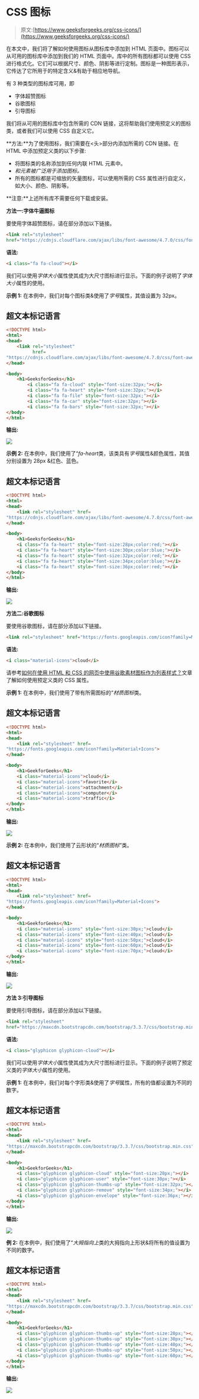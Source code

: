 # CSS 图标

> 原文:[https://www.geeksforgeeks.org/css-icons/](https://www.geeksforgeeks.org/css-icons/)

在本文中，我们将了解如何使用图标从图标库中添加到 HTML 页面中。图标可以从可用的图标库中添加到我们的 HTML 页面中。库中的所有图标都可以使用 CSS 进行格式化。它们可以根据尺寸、颜色、阴影等进行定制。图标是一种图形表示，它传达了它所用于的特定含义&有助于相应地导航。

有 3 种类型的图标库可用，即

*   字体超赞图标
*   谷歌图标
*   引导图标

我们将从可用的图标库中包含所需的 CDN 链接，这将帮助我们使用预定义的图标类，或者我们可以使用 CSS 自定义它。

**方法:**为了使用图标，我们需要在<头>部分内添加所需的 CDN 链接。在 HTML 中添加预定义类的以下步骤:

*   将图标类的名称添加到任何内联 HTML 元素中。
*   *和元素被广泛用于添加图标。*
*   所有的图标都是可缩放的矢量图标，可以使用所需的 CSS 属性进行自定义，如大小、颜色、阴影等。

**注意:**上述所有库不需要任何下载或安装。

**方法一:字体牛逼图标**

要使用字体超赞图标，请在部分添加以下链接。

```html
<link rel="stylesheet"  
href="https://cdnjs.cloudflare.com/ajax/libs/font-awesome/4.7.0/css/font-awesome.min.css">
```

**语法:**

```html
<i class="fa fa-cloud"></i>
```

我们可以使用*字体大小*属性使其成为大尺寸图标进行显示。下面的例子说明了*字体大小*属性的使用。

**示例 1:** 在本例中，我们对每个图标类&使用了*字号*属性，其值设置为 32px。

## 超文本标记语言

```html
<!DOCTYPE html>
<html>
<head>
    <link rel="stylesheet"
          href=
"https://cdnjs.cloudflare.com/ajax/libs/font-awesome/4.7.0/css/font-awesome.min.css">
</head>

<body>
    <h1>GeeksforGeeks</h1>
        <i class="fa fa-cloud" style="font-size:32px;"></i>
        <i class="fa fa-heart" style="font-size:32px;"></i>
        <i class="fa fa-file" style="font-size:32px;"></i>
        <i class="fa fa-car" style="font-size:32px;"></i>
        <i class="fa fa-bars" style="font-size:32px;"></i>
</body>
</html>
```

**输出:**

![](img/f8679d901b34a0e8ce5fe351af1ad215.png)

**示例 2:** 在本例中，我们使用了“*fa-heart*类，该类具有*字号*属性&颜色属性，其值分别设置为 28px &红色、蓝色。

## 超文本标记语言

```html
<!DOCTYPE html>
<html>
<head>
    <link rel="stylesheet" href=
"https://cdnjs.cloudflare.com/ajax/libs/font-awesome/4.7.0/css/font-awesome.min.css">
</head>

<body>
    <h1>GeeksforGeeks</h1>
    <i class="fa fa-heart" style="font-size:28px;color:red;"></i>
    <i class="fa fa-heart" style="font-size:30px;color:blue;"></i>
    <i class="fa fa-heart" style="font-size:32px;color:red;"></i>
    <i class="fa fa-heart" style="font-size:34px;color:blue;"></i>
    <i class="fa fa-heart" style="font-size:36px;color:red;"></i>
</body>
</html>
```

**输出:**

![](img/5c1bd66801e4d038e3fa3cb1ef2f9e4a.png)

**方法二:谷歌图标**

要使用谷歌图标，请在部分添加以下链接。

```html
<link rel="stylesheet" href="https://fonts.googleapis.com/icon?family=Material+Icons">
```

**语法:**

```html
<i class="material-icons">cloud</i> 
```

请参考[如何在使用 HTML 和 CSS 的网页中使用谷歌素材图标作为列表样式？](https://www.geeksforgeeks.org/how-to-use-google-material-icon-as-list-style-in-a-webpage-using-html-and-css/)文章了解如何使用预定义类的 CSS 属性。

**示例 1:** 在本例中，我们使用了带有所需图标的“*材质图标*类。

## 超文本标记语言

```html
<!DOCTYPE html>
<html>
<head>
    <link rel="stylesheet" href=
"https://fonts.googleapis.com/icon?family=Material+Icons">
</head>

<body>
    <h1>GeekforGeeks</h1>
    <i class="material-icons">cloud</i>
    <i class="material-icons">favorite</i>
    <i class="material-icons">attachment</i>
    <i class="material-icons">computer</i>
    <i class="material-icons">traffic</i>
</body>
</html>
```

**输出:**

![](img/3ddc591a3db37e8e1323eff24277db1d.png)

**示例 2:** 在本例中，我们使用了云形状的“*材质图标*”类。

## 超文本标记语言

```html
<!DOCTYPE html>
<html>
<head>
    <link rel="stylesheet" href=
"https://fonts.googleapis.com/icon?family=Material+Icons">
</head>

<body>
    <h1>GeekforGeeks</h1>
    <i class="material-icons" style="font-size:30px;">cloud</i>
    <i class="material-icons" style="font-size:40px;">cloud</i>
    <i class="material-icons" style="font-size:50px;">cloud</i>
    <i class="material-icons" style="font-size:60px;">cloud</i>
    <i class="material-icons" style="font-size:70px;">cloud</i>
</body>
</html>
```

**输出:**

![](img/2676f171ec7f798d913dcf2e00fef345.png)

**方法 3:引导图标**

要使用引导图标，请在部分添加以下链接。

```html
<link rel="stylesheet"  
href="https://maxcdn.bootstrapcdn.com/bootstrap/3.3.7/css/bootstrap.min.css">
```

**语法:**

```html
<i class="glyphicon glyphicon-cloud"></i>
```

我们可以使用*字体大小*属性使其成为大尺寸图标进行显示。下面的例子说明了预定义类的*字体大小*属性的使用。

**示例 1:** 在本例中，我们对每个字形类&使用了*字号*属性，所有的值都设置为不同的数字。

## 超文本标记语言

```html
<!DOCTYPE html>
<html>
<head>
    <link rel="stylesheet" href=
"https://maxcdn.bootstrapcdn.com/bootstrap/3.3.7/css/bootstrap.min.css">
</head>

<body>
    <h1>GeekforGeeks</h1>
    <i class="glyphicon glyphicon-cloud" style="font-size:28px;"></i>
    <i class="glyphicon glyphicon-user" style="font-size:30px;"></i>
    <i class="glyphicon glyphicon-thumbs-up" style="font-size:32px;"></i>
    <i class="glyphicon glyphicon-remove" style="font-size:34px;"></i>
    <i class="glyphicon glyphicon-envelope" style="font-size:36px;"></i>
</body>
</html>
```

**输出:**

![](img/25f35ef31ef965c840343147e6c851b4.png)

**例 2:** 在本例中，我们使用了“*大拇指向上*类的大拇指向上形状&将所有的值设置为不同的数字。

## 超文本标记语言

```html
<!DOCTYPE html>
<html>
<head>
    <link rel="stylesheet" href=
"https://maxcdn.bootstrapcdn.com/bootstrap/3.3.7/css/bootstrap.min.css">
</head>

<body>
    <h1>GeekforGeeks</h1>
    <i class="glyphicon glyphicon-thumbs-up" style="font-size:20px;"></i>
    <i class="glyphicon glyphicon-thumbs-up" style="font-size:30px;"></i>
    <i class="glyphicon glyphicon-thumbs-up" style="font-size:40px;"></i>
    <i class="glyphicon glyphicon-thumbs-up" style="font-size:50px;"></i>
    <i class="glyphicon glyphicon-thumbs-up" style="font-size:60px;"></i>
</body>
</html>
```

**输出:**

![](img/32ea0cf09ac9892f249de0c436f5a1b7.png)